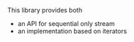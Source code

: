 [//]: # (TODO Fill the README)

This library provides both
- an API for sequential only stream
- an implementation based on iterators
